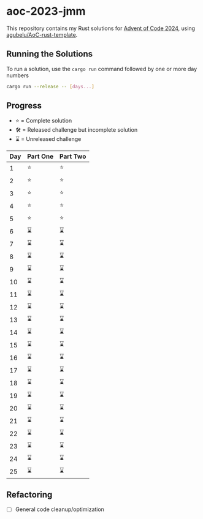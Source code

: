 # aoc-2023-jmm

This repository contains my Rust solutions for [Advent of Code 2024](https://adventofcode.com/2024),
using [agubelu/AoC-rust-template](https://github.com/agubelu/AoC-rust-template/tree/master).

## Running the Solutions

To run a solution, use the `cargo run` command followed by one or more day numbers

```bash
cargo run --release -- [days...]
```

## Progress

- :star: = Complete solution
- :hammer_and_wrench: = Released challenge but incomplete solution
- :hourglass: = Unreleased challenge

| Day | Part One    | Part Two    |
|-----|-------------|-------------|
| 1   | :star:      | :star:      |
| 2   | :star:      | :star:      |
| 3   | :star:      | :star:      |
| 4   | :star:      | :star:      |
| 5   | :star:      | :star:      |
| 6   | :hourglass: | :hourglass: |
| 7   | :hourglass: | :hourglass: |
| 8   | :hourglass: | :hourglass: |
| 9   | :hourglass: | :hourglass: |
| 10  | :hourglass: | :hourglass: |
| 11  | :hourglass: | :hourglass: |
| 12  | :hourglass: | :hourglass: |
| 13  | :hourglass: | :hourglass: |
| 14  | :hourglass: | :hourglass: |
| 15  | :hourglass: | :hourglass: |
| 16  | :hourglass: | :hourglass: |
| 17  | :hourglass: | :hourglass: |
| 18  | :hourglass: | :hourglass: |
| 19  | :hourglass: | :hourglass: |
| 20  | :hourglass: | :hourglass: |
| 21  | :hourglass: | :hourglass: |
| 22  | :hourglass: | :hourglass: |
| 23  | :hourglass: | :hourglass: |
| 24  | :hourglass: | :hourglass: |
| 25  | :hourglass: | :hourglass: |

## Refactoring

- [ ] General code cleanup/optimization
